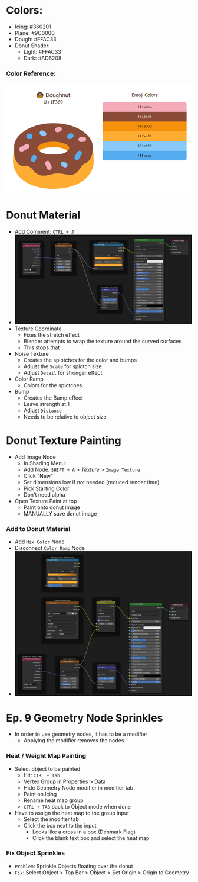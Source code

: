 # Colors:

- Icing: #360201
- Plane: #9C0000
- Dough: #FFAC33
- Donut Shader:
  - Light: #FFAC33
  - Dark: #AD6208

### Color Reference:

![Reference](ColorReference.PNG)

# Donut Material

- Add Comment: `CTRL + J`
- ![Image](Donut-Texture-Before-Painting.PNG)
- Texture Coordinate
  - Fixes the stretch effect
  - Blender attempts to wrap the texture around the curved surfaces
  - This stops that
- Noise Texture
  - Creates the splotches for the color and bumps
  - Adjust the `Scale` for splotch size
  - Adjust `Detail` for stronger effect
- Color Ramp
  - Colors for the splotches
- Bump
  - Creates the Bump effect
  - Leave strength at 1
  - Adjust `Distance`
  - Needs to be relative to object size

# Donut Texture Painting

- Add Image Node
  - In Shading Menu:
  - Add Node: `SHIFT + A` > *Texture* > `Image Texture`
  - Click "New"
  - Set dimensions low if not needed (reduced render time)
  - Pick Starting Color
  - Don't need alpha
- Open Texture Paint at top
  - Paint onto donut image
  - MANUALLY save donut image

### Add to Donut Material

- Add `Mix Color` Node
- Disconnect `Color Ramp` Node
- ![NodeImage](Donut-Texture-With-Painting.PNG)

# Ep. 9 Geometry Node Sprinkles

- In order to use geometry nodes, it has to be a modifier
  - Applying the modifier removes the nodes

### Heat / Weight Map Painting

- Select object to be painted
  - Hit: `CTRL + Tab`
  - Vertex Group in Properties > Data
  - Hide Geometry Node modifier in modifier tab
  - Paint on Icing
  - Rename heat map group
  - `CTRL + TAB` back to Object mode when done
- Have to assign the heat map to the group input
  - Select the modifier tab
  - Click the box next to the input
    - Looks like a cross in a box (Denmark Flag)
    - Click the blank text box and select the heat map

### Fix Object Sprinkles

- `Problem`: Sprinkle Objects floating over the donut
- `Fix`: Select Object > Top Bar > Object > Set Origin > Origin to Geometry 



